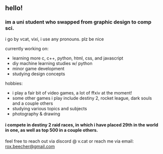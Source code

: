 ## hello!

### im a uni student who swapped from graphic design to comp sci.

i go by vcat, vixi, i use any pronouns.
plz be nice

currently working on:
- learning more c, c++, python, html, css, and javascript
- diy machine learning studies w/ python
- minor game development
- studying design concepts

hobbies:
- i play a fair bit of video games, a lot of ffxiv at the moment!
- some other games i play include destiny 2, rocket league, dark souls and a couple others
- studying various topics and subjects
- photography & drawing

#### i compete in destiny 2 raid races, in which i have placed 29th in the world in one, as well as top 500 in a couple others.

feel free to reach out via discord @ v.cat or reach me via email: rox.beecher@gmail.com
